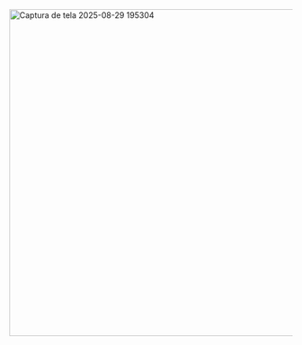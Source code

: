 <img width="602" height="582" alt="Captura de tela 2025-08-29 195304" src="https://github.com/user-attachments/assets/6cff0338-cd4e-4e84-9108-0bce5277a701" />
